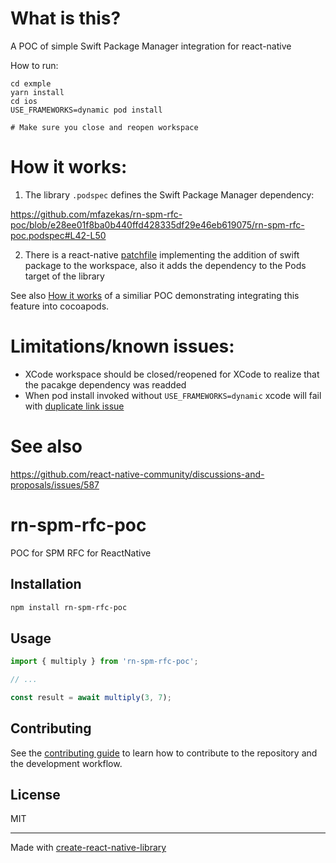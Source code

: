 # What is this?

A POC of simple Swift Package Manager integration for react-native

How to run:
```
cd exmple 
yarn install
cd ios
USE_FRAMEWORKS=dynamic pod install

# Make sure you close and reopen workspace
```

# How it works:

1. The library `.podspec` defines the Swift Package Manager dependency:

https://github.com/mfazekas/rn-spm-rfc-poc/blob/e28ee01f8ba0b440ffd428335df29e46eb619075/rn-spm-rfc-poc.podspec#L42-L50

2. There is a react-native [patchfile](https://github.com/mfazekas/rn-spm-rfc-poc/blob/main/example/patches/react-native%2B0.74.1.patch) implementing the addition of swift package to the workspace, also it adds the dependency to the Pods target of the library

See also [How it works](https://github.com/mfazekas/pods-spm-dep-poc/?tab=readme-ov-file#how-it-works) of a similiar POC demonstrating integrating this feature into cocoapods.

# Limitations/known issues:

- XCode workspace should be closed/reopened for XCode to realize that the pacakge dependency was readded
- When pod install invoked without `USE_FRAMEWORKS=dynamic`  xcode will fail with [duplicate link issue](https://forums.swift.org/t/objc-flag-causes-duplicate-symbols-with-swift-packages/27926)

# See also

https://github.com/react-native-community/discussions-and-proposals/issues/587



# rn-spm-rfc-poc

POC for SPM RFC for ReactNative

## Installation

```sh
npm install rn-spm-rfc-poc
```

## Usage

```js
import { multiply } from 'rn-spm-rfc-poc';

// ...

const result = await multiply(3, 7);
```

## Contributing

See the [contributing guide](CONTRIBUTING.md) to learn how to contribute to the repository and the development workflow.

## License

MIT

---

Made with [create-react-native-library](https://github.com/callstack/react-native-builder-bob)
